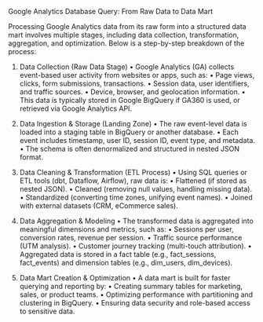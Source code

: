 Google Analytics Database Query: From Raw Data to Data Mart

Processing Google Analytics data from its raw form into a structured data mart involves multiple stages, including data collection, transformation, aggregation, and optimization. Below is a step-by-step breakdown of the process:

1. Data Collection (Raw Data Stage)
	•	Google Analytics (GA) collects event-based user activity from websites or apps, such as:
	•	Page views, clicks, form submissions, transactions.
	•	Session data, user identifiers, and traffic sources.
	•	Device, browser, and geolocation information.
	•	This data is typically stored in Google BigQuery if GA360 is used, or retrieved via Google Analytics API.

2. Data Ingestion & Storage (Landing Zone)
	•	The raw event-level data is loaded into a staging table in BigQuery or another database.
	•	Each event includes timestamp, user ID, session ID, event type, and metadata.
	•	The schema is often denormalized and structured in nested JSON format.

3. Data Cleaning & Transformation (ETL Process)
	•	Using SQL queries or ETL tools (dbt, Dataflow, Airflow), raw data is:
	•	Flattened (if stored as nested JSON).
	•	Cleaned (removing null values, handling missing data).
	•	Standardized (converting time zones, unifying event names).
	•	Joined with external datasets (CRM, eCommerce sales).

4. Data Aggregation & Modeling
	•	The transformed data is aggregated into meaningful dimensions and metrics, such as:
	•	Sessions per user, conversion rates, revenue per session.
	•	Traffic source performance (UTM analysis).
	•	Customer journey tracking (multi-touch attribution).
	•	Aggregated data is stored in a fact table (e.g., fact_sessions, fact_events) and dimension tables (e.g., dim_users, dim_devices).

5. Data Mart Creation & Optimization
	•	A data mart is built for faster querying and reporting by:
	•	Creating summary tables for marketing, sales, or product teams.
	•	Optimizing performance with partitioning and clustering in BigQuery.
	•	Ensuring data security and role-based access to sensitive data.
